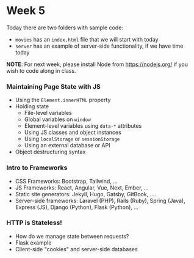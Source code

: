 # Week 5

Today there are two folders with sample code:

* `movies` has an `index.html` file that we will start with today
* `server` has an example of server-side functionality, if we have time today

**NOTE**: For next week, please install Node from https://nodejs.org/ if you wish to code along in class.

### Maintaining Page State with JS

* Using the `Element.innerHTML` property
* Holding state
  * File-level variables
  * Global variables on `window`
  * Element-level variables using `data-*` attributes
  * Using JS classes and object instances
  * Using `localStorage` or `sessionStorage`
  * Using an external database or API
* Object destructuring syntax

### Intro to Frameworks

* CSS Frameworks: Bootstrap, Tailwind, ...
* JS Frameworks: React, Angular, Vue, Next, Ember, ...
* Static site generators: Jekyll, Hugo, Gatsby, GitBook, ....
* Server-side frameworks: Laravel (PHP), Rails (Ruby), Spring (Java), Express (JS), Django (Python), Flask (Python),  ...

### HTTP is Stateless!

* How do we manage state between requests?
* Flask example
* Client-side "cookies" and server-side databases

